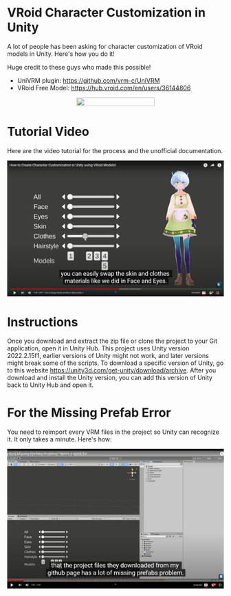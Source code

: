 # VRoid Character Customization in Unity
A lot of people has been asking for character customization of VRoid models in Unity. Here's how you do it!

Huge credit to these guys who made this possible!
- UniVRM plugin: https://github.com/vrm-c/UniVRM
- VRoid Free Model: https://hub.vroid.com/en/users/36144806

<p align="center"><img src="https://github.com/FFaUniHan/Unity_VRoid_Character_Customization/blob/main/Demo.gif" width=60% height=60%></p>


# Tutorial Video
Here are the video tutorial for the process and the unofficial documentation. 

[![Thumbnail!](https://github.com/FFaUniHan/Unity_VRoid_Character_Customization/blob/main/Video.jpg)](https://youtu.be/2miJLS6C_fY "How to Create Character Customization in Unity using VRoid Models")

# Instructions
Once you download and extract the zip file or clone the project to your Git application, open it in Unity Hub. This project uses Unity version 2022.2.15f1, earlier versions of Unity might not work, and later versions might break some of the scripts. To download a specific version of Unity, go to this website https://unity3d.com/get-unity/download/archive. After you download and install the Unity version, you can add this version of Unity back to Unity Hub and open it.

# For the Missing Prefab Error
You need to reimport every VRM files in the project so Unity can recognize it. It only takes a minute. Here's how:

[![Thumbnail!](https://github.com/FFaUniHan/Unity_VRoid_Character_Customization/blob/main/Video2.jpg)](https://youtu.be/-jC4NamKS0M "VRoid Missing Prefabs Problem? Here's a quick fix!")
